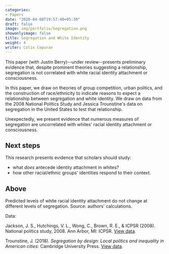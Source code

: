 ```yaml
---
categories:
- Papers
date: "2020-04-08T19:57:40+05:30"
draft: false
image: img/portfolio/Segregation.png
showonlyimage: false
title: Segregation and White Identity
weight: 4
writer: Colin Cepuran
---
```


This paper (with Justin Berry)--under review--presents preliminary evidence that, despite prominent theories suggesting a relationship, segregation is not correlated with white racial identity attachment or consciousness.
<!--more-->

In this paper, we draw on theories of group competition, urban politics, and the construction of race/ethnicity to indicate reasons to expect a relationship between segregation and white identity.  We draw on data from the 2008 National Politics Study and Jessica Trounstine's data on segregation in the United States to test that relationship.

Unexpectedly, we present evidence that numerous measures of segregation are uncorrelated with whites' racial identity attachment or consciousness.

## Next steps

This research presents evidence that scholars should study:

- what *does* antecede identity attachment in whites?
- how other racial/ethnic groups' identities respond to their context.

## Above

Predicted levels of white racial identity attachment do not change at different levels of segregation.  Source: authors' calculations.

Data:

Jackson, J. S., Hutchings, V. L., Wong, C., Brown, R. E., & ICPSR (2008). National politics study, 2008. Ann Arbor, MI: ICPSR. [View data](https://www.icpsr.umich.edu/web/RCMD/studies/36167).

Trounstine, J. (2018). *Segregation by design: Local politics and inequality in American cities*: Cambridge University Press. [View data](https://onlinelibrary.wiley.com/doi/abs/10.1111/ajps.12227).